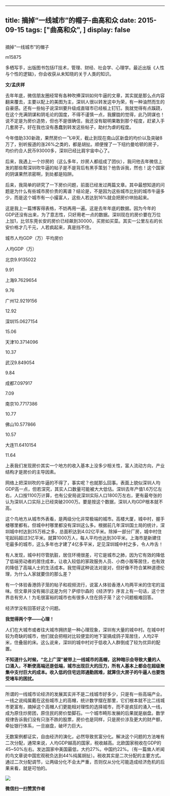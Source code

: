 
---
title:   摘掉“一线城市”的帽子-曲高和众
date: 2015-09-15
tags: ["曲高和众", ]
display: false
---


## 



摘掉“一线城市”的帽子




m15875




多栖写手，出版图书包括IT技术，管理、财经、社会学、心理学。最近出版《人性与个性的逻辑》，你会收获从未知晓的关于人类的知识。


**文/孟庆祥**



去年年底，微信朋友圈经常有各种吹捧深圳如何牛逼的文章，其实就是那么点内容翻来覆去，主要以配上的美图为主，深圳人很以转发这中为荣，有一种油然而生的自豪感。还有一些帖子说深圳要升级成直辖市已经板上钉钉。我就觉得有点蹊跷，在这个充满阴谋和阴毛论的国度，不得不谨慎一点，我朦胧的觉得，此乃阴谋也！说不定是为房价造势，但也不是很确信，我还没有聪明果敢到那个程度，赶紧入手几套房子。好在我也没有愚蠢到转发这些帖子，助纣为虐的程度。



今年借助330新政，果然房价一飞冲天，截止到现在南山区新盘的均价以及突破8万了，别听报道的涨26%之类的，都是胡扯。顺便搜了一下纽约曼哈顿的房子，均价约合人民币93000多，深圳已经比肩宇宙中心了。



后来，我遇上一个炒房的（这么多年，炒房人都组成了团伙），我问他去年微信上发的那些帮深圳吹牛逼的帖子是不是背后有黑手策划？他告诉我，然也！这个国家的阴谋果然浓密啊，到处都是陷阱。



后来，我简单的研究了一下房价问题，前面已经发过两篇文章。其中最想知道的问题是为什么有些城市房价贵的离谱？结论是，不是因为这些城市比别的城市牛逼多少，而是这个城市有一小撮富人，这些人若达到16%就会把房价哄抬起来。



这是我上一篇博客得表格，不妨再用一遍。这是去年年底的数据。因为今年的GDP还没有出来，为了意志性，只好用老一点的数据。深圳现在的房价要在万位上加1，比邻东莞长安的房价已经飙到30000，买房如买菜。其实一公里左右的长安价格才几千元，人若疯起来，真是挡不住。


<td width="73" valign="top" style="border-color: windowtext; border-width: 1px; padding: 0px 7px;">城市</td><td width="104" valign="top" style="border-top-color: windowtext; border-right-color: windowtext; border-bottom-color: windowtext; border-top-width: 1px; border-right-width: 1px; border-bottom-width: 1px; border-left-style: none; padding: 0px 7px;">人均GDP（万）</td><td width="85" valign="top" style="border-top-color: windowtext; border-right-color: windowtext; border-bottom-color: windowtext; border-top-width: 1px; border-right-width: 1px; border-bottom-width: 1px; border-left-style: none; padding: 0px 7px;">平均房价</td>

人均GDP（万）
<td width="73" valign="top" style="border-right-color: windowtext; border-bottom-color: windowtext; border-left-color: windowtext; border-right-width: 1px; border-bottom-width: 1px; border-left-width: 1px; border-top-style: none; padding: 0px 7px;">北京</td><td width="104" valign="top" style="border-top-style: none; border-left-style: none; border-bottom-color: windowtext; border-bottom-width: 1px; border-right-color: windowtext; border-right-width: 1px; padding: 0px 7px;">9.91</td><td width="85" valign="top" style="border-top-style: none; border-left-style: none; border-bottom-color: windowtext; border-bottom-width: 1px; border-right-color: windowtext; border-right-width: 1px; padding: 0px 7px;">35022</td>

9.91
<td width="73" valign="top" style="border-right-color: windowtext; border-bottom-color: windowtext; border-left-color: windowtext; border-right-width: 1px; border-bottom-width: 1px; border-left-width: 1px; border-top-style: none; padding: 0px 7px;">上海</td><td width="104" valign="top" style="border-top-style: none; border-left-style: none; border-bottom-color: windowtext; border-bottom-width: 1px; border-right-color: windowtext; border-right-width: 1px; padding: 0px 7px;">9.76</td><td width="85" valign="top" style="border-top-style: none; border-left-style: none; border-bottom-color: windowtext; border-bottom-width: 1px; border-right-color: windowtext; border-right-width: 1px; padding: 0px 7px;">29654</td>

9.76
<td width="73" valign="top" style="border-right-color: windowtext; border-bottom-color: windowtext; border-left-color: windowtext; border-right-width: 1px; border-bottom-width: 1px; border-left-width: 1px; border-top-style: none; padding: 0px 7px;">广州</td><td width="104" valign="top" style="border-top-style: none; border-left-style: none; border-bottom-color: windowtext; border-bottom-width: 1px; border-right-color: windowtext; border-right-width: 1px; padding: 0px 7px;">12.92</td><td width="85" valign="top" style="border-top-style: none; border-left-style: none; border-bottom-color: windowtext; border-bottom-width: 1px; border-right-color: windowtext; border-right-width: 1px; padding: 0px 7px;">19156</td>

12.92
<td width="73" valign="top" style="border-right-color: windowtext; border-bottom-color: windowtext; border-left-color: windowtext; border-right-width: 1px; border-bottom-width: 1px; border-left-width: 1px; border-top-style: none; padding: 0px 7px;">深圳</td><td width="104" valign="top" style="border-top-style: none; border-left-style: none; border-bottom-color: windowtext; border-bottom-width: 1px; border-right-color: windowtext; border-right-width: 1px; padding: 0px 7px;">15.06</td><td width="85" valign="top" style="border-top-style: none; border-left-style: none; border-bottom-color: windowtext; border-bottom-width: 1px; border-right-color: windowtext; border-right-width: 1px; padding: 0px 7px;">27154</td>

15.06
<td width="73" valign="top" style="border-right-color: windowtext; border-bottom-color: windowtext; border-left-color: windowtext; border-right-width: 1px; border-bottom-width: 1px; border-left-width: 1px; border-top-style: none; padding: 0px 7px;">天津</td><td width="104" valign="top" style="border-top-style: none; border-left-style: none; border-bottom-color: windowtext; border-bottom-width: 1px; border-right-color: windowtext; border-right-width: 1px; padding: 0px 7px;">10.37</td><td width="85" valign="top" style="border-top-style: none; border-left-style: none; border-bottom-color: windowtext; border-bottom-width: 1px; border-right-color: windowtext; border-right-width: 1px; padding: 0px 7px;">14096</td>

10.37
<td width="73" valign="top" style="border-right-color: windowtext; border-bottom-color: windowtext; border-left-color: windowtext; border-right-width: 1px; border-bottom-width: 1px; border-left-width: 1px; border-top-style: none; padding: 0px 7px;">武汉</td><td width="104" valign="top" style="border-top-style: none; border-left-style: none; border-bottom-color: windowtext; border-bottom-width: 1px; border-right-color: windowtext; border-right-width: 1px; padding: 0px 7px;">9.84</td><td width="85" valign="top" style="border-top-style: none; border-left-style: none; border-bottom-color: windowtext; border-bottom-width: 1px; border-right-color: windowtext; border-right-width: 1px; padding: 0px 7px;">9054</td>

9.84
<td width="73" valign="top" style="border-right-color: windowtext; border-bottom-color: windowtext; border-left-color: windowtext; border-right-width: 1px; border-bottom-width: 1px; border-left-width: 1px; border-top-style: none; padding: 0px 7px;">成都</td><td width="104" valign="top" style="border-top-style: none; border-left-style: none; border-bottom-color: windowtext; border-bottom-width: 1px; border-right-color: windowtext; border-right-width: 1px; padding: 0px 7px;">7.09</td><td width="85" valign="top" style="border-top-style: none; border-left-style: none; border-bottom-color: windowtext; border-bottom-width: 1px; border-right-color: windowtext; border-right-width: 1px; padding: 0px 7px;">7917</td>

7.09
<td width="73" valign="top" style="border-right-color: windowtext; border-bottom-color: windowtext; border-left-color: windowtext; border-right-width: 1px; border-bottom-width: 1px; border-left-width: 1px; border-top-style: none; padding: 0px 7px;">南京</td><td width="104" valign="top" style="border-top-style: none; border-left-style: none; border-bottom-color: windowtext; border-bottom-width: 1px; border-right-color: windowtext; border-right-width: 1px; padding: 0px 7px;">10.77</td><td width="85" valign="top" style="border-top-style: none; border-left-style: none; border-bottom-color: windowtext; border-bottom-width: 1px; border-right-color: windowtext; border-right-width: 1px; padding: 0px 7px;">17386</td>

10.77
<td width="73" valign="top" style="border-right-color: windowtext; border-bottom-color: windowtext; border-left-color: windowtext; border-right-width: 1px; border-bottom-width: 1px; border-left-width: 1px; border-top-style: none; padding: 0px 7px;">佛山</td><td width="104" valign="top" style="border-top-style: none; border-left-style: none; border-bottom-color: windowtext; border-bottom-width: 1px; border-right-color: windowtext; border-right-width: 1px; padding: 0px 7px;">10.57</td><td width="85" valign="top" style="border-top-style: none; border-left-style: none; border-bottom-color: windowtext; border-bottom-width: 1px; border-right-color: windowtext; border-right-width: 1px; padding: 0px 7px;">7866</td>

10.57
<td width="73" valign="top" style="border-right-color: windowtext; border-bottom-color: windowtext; border-left-color: windowtext; border-right-width: 1px; border-bottom-width: 1px; border-left-width: 1px; border-top-style: none; padding: 0px 7px;">大连</td><td width="104" valign="top" style="border-top-style: none; border-left-style: none; border-bottom-color: windowtext; border-bottom-width: 1px; border-right-color: windowtext; border-right-width: 1px; padding: 0px 7px;">11.64</td><td width="85" valign="top" style="border-top-style: none; border-left-style: none; border-bottom-color: windowtext; border-bottom-width: 1px; border-right-color: windowtext; border-right-width: 1px; padding: 0px 7px;">10154</td>

11.64



上表我们发现房价其实一个地方的收入基本上没多少相关性，富人流动方向，产业结构才是房价的主导因素。



网络上把深圳吹的牛逼的不得了，事实呢？也就那么回事。表面上貌似深圳人均GDP高一点，但若深究，其实人口数量可能被大大低估。深圳去年产值1.6万亿左右，人口按1100万计算，也有公安局说深圳实际人口1800万左右，更有最夸张的认为深圳人口实际上已经突破2000万。要是按这个数据，深圳人均GDP根本就不高。



这个鸟地方从城市外表看，是两级分化非常极端的城市。高楼大厦，城中村，握手楼哪里都有。但城中村哪里都没有深圳这么多。根据前几年深圳国土局的统计，深圳城中村达到35万栋之多，总面积达到4.02亿平米。除掉一部分厂房，城中村住宅起码超过3亿平米。就算1000万人，每人平均也达到30平米。上海市是新建住宅最多的城市，这么多年也才建了4亿多平米，足见深圳城中村之多，令人咋舌！



有人发现，城中村尽管肮脏，居住环境很差，可它是城市之肺，因为它有效的降低了低端劳动者的居住成本，让收入较低的家政服务人员、小商小贩等居住，也有效的降低了高端人士的生活成本。我觉得这种说法对是对，但好像不符合某种道德伦理，为什么人家就要住的那么差？



有一个体验香港鸽子笼的帖子和视频流行，说富人体验香港人均两平米的住宅的滋味。但文章并没有揭示这是为何？萨缪尔森的《经济学》序言上有一句话，这个世界总有穷人！为毛很富裕的城市也有很多人住在鸽子笼？这个问题极难回答。



经济学没有回答好这个问题。



**我觉得两个字——心理！**



人们在大城市或者往大城市拥挤是一种心理现象，深圳有大量的城中村。在城中村较为奇缺的城市，他们就会把相对比较便宜的地下室搞成鸽子笼居住，人均2平米，住叠层的床。这么说来，深圳的城中村对于低收入人群倒成了较为优异的配置。



**不知道什么时候，“北上广深”被带上一线城市的高帽，这种暗示会导致大量的人口涌入，不断使高端还是低端，城市出现巨大的压力，所有人基本上都会在超级聚集中支付巨大的成本。收入低的住宅远郊通勤困难，就算住大房子的牛逼人也要饱受堵车的困扰。**

** **

所谓的一线城市论经济的发展其实并不是二线城市好多少，只是有一些高端产业。一线之说纯属戴在这些城市上的高帽，统计数字摆在那里，它们根本就不比二线城市更富有，摘掉这个高帽人们更能相对理性的选择城市，而不是疯狂的涌入一线，成为原住炒房团，原住民的房价垫脚石。一个城市畸形发展的后果就是崩盘。数学规律告诉我们没有只涨不跌的股票，房价也是同样，只是房价涉及更大的财产额，牵扯银行体系，一旦崩盘，破坏力巨大。



无数案例都证实，自由经济的演化，必然导致贫富分化。解决这个问题的方法唯有二次分配，通常来说，人均GDP越高的国家，税收越高。北欧国家税收在GDP的45~50%左右。发达国家中美国最低，大约27%。中国约22%。（有一篇耸人听闻的鸟文章说中国宏观税负达到44%纯属胡扯）。税收其实是二次分配的主要方式。通过二次分配调节，让两级分化不会太严重，否则仅从分化可能造成经济危机的后果来看，就是可怕的。







<img data-s="300,640" data-type="jpeg" src="http://mmbiz.qpic.cn/mmbiz/fxGMiaL5Zj1j8078jfvDtJo7fUS24zfgmfc7nuCJAM6Cic1x9xDX4w4YX0uDaiarWT6uKXbBHsHVrkrzg1qo4ic27Q/0?wx_fmt=jpeg" data-ratio="1" data-w="430"/>




**微信扫一扫赞赏作者**













